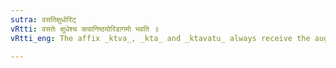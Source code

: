 ```yaml
---
sutra: वसतिक्षुधोरिट्
vRtti: वसतेः क्षुधेश्च क्त्वानिष्ठयोरिडागमो भवति ॥
vRtti_eng: The affix _ktva_, _kta_ and _ktavatu_ always receive the augment इट् after वस् (वसति) and क्षुध् ॥

---
```

